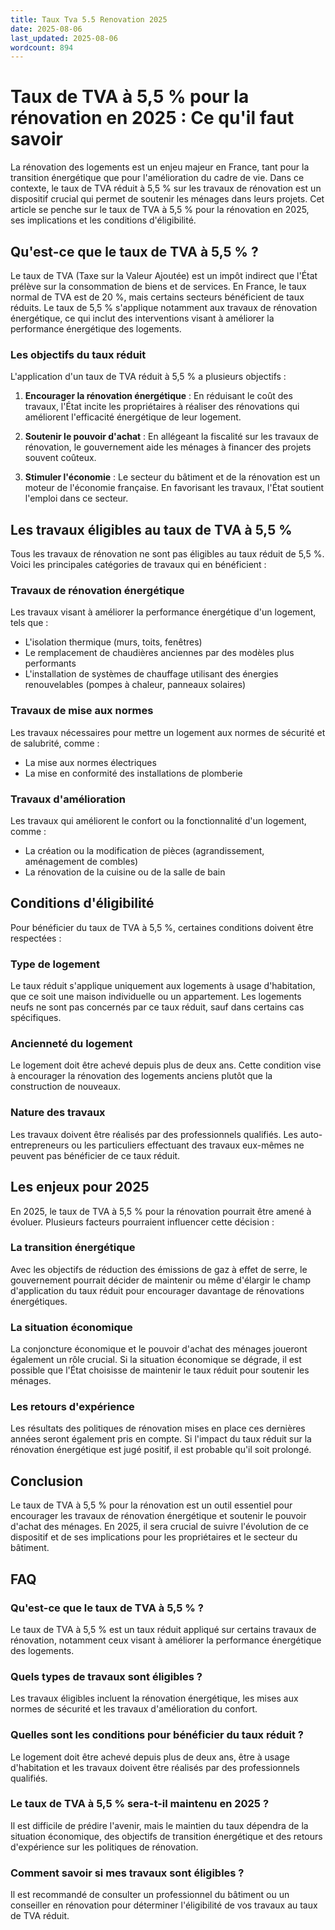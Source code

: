 ```yaml
---
title: Taux Tva 5.5 Renovation 2025
date: 2025-08-06
last_updated: 2025-08-06
wordcount: 894
---
```


# Taux de TVA à 5,5 % pour la rénovation en 2025 : Ce qu'il faut savoir

La rénovation des logements est un enjeu majeur en France, tant pour la transition énergétique que pour l'amélioration du cadre de vie. Dans ce contexte, le taux de TVA réduit à 5,5 % sur les travaux de rénovation est un dispositif crucial qui permet de soutenir les ménages dans leurs projets. Cet article se penche sur le taux de TVA à 5,5 % pour la rénovation en 2025, ses implications et les conditions d'éligibilité.

## Qu'est-ce que le taux de TVA à 5,5 % ?

Le taux de TVA (Taxe sur la Valeur Ajoutée) est un impôt indirect que l'État prélève sur la consommation de biens et de services. En France, le taux normal de TVA est de 20 %, mais certains secteurs bénéficient de taux réduits. Le taux de 5,5 % s'applique notamment aux travaux de rénovation énergétique, ce qui inclut des interventions visant à améliorer la performance énergétique des logements.

### Les objectifs du taux réduit

L'application d'un taux de TVA réduit à 5,5 % a plusieurs objectifs :

1. **Encourager la rénovation énergétique** : En réduisant le coût des travaux, l'État incite les propriétaires à réaliser des rénovations qui améliorent l'efficacité énergétique de leur logement.
  
2. **Soutenir le pouvoir d'achat** : En allégeant la fiscalité sur les travaux de rénovation, le gouvernement aide les ménages à financer des projets souvent coûteux.

3. **Stimuler l'économie** : Le secteur du bâtiment et de la rénovation est un moteur de l'économie française. En favorisant les travaux, l'État soutient l'emploi dans ce secteur.

## Les travaux éligibles au taux de TVA à 5,5 %

Tous les travaux de rénovation ne sont pas éligibles au taux réduit de 5,5 %. Voici les principales catégories de travaux qui en bénéficient :

### Travaux de rénovation énergétique

Les travaux visant à améliorer la performance énergétique d'un logement, tels que :

- L'isolation thermique (murs, toits, fenêtres)
- Le remplacement de chaudières anciennes par des modèles plus performants
- L'installation de systèmes de chauffage utilisant des énergies renouvelables (pompes à chaleur, panneaux solaires)

### Travaux de mise aux normes

Les travaux nécessaires pour mettre un logement aux normes de sécurité et de salubrité, comme :

- La mise aux normes électriques
- La mise en conformité des installations de plomberie

### Travaux d'amélioration

Les travaux qui améliorent le confort ou la fonctionnalité d'un logement, comme :

- La création ou la modification de pièces (agrandissement, aménagement de combles)
- La rénovation de la cuisine ou de la salle de bain

## Conditions d'éligibilité

Pour bénéficier du taux de TVA à 5,5 %, certaines conditions doivent être respectées :

### Type de logement

Le taux réduit s'applique uniquement aux logements à usage d'habitation, que ce soit une maison individuelle ou un appartement. Les logements neufs ne sont pas concernés par ce taux réduit, sauf dans certains cas spécifiques.

### Ancienneté du logement

Le logement doit être achevé depuis plus de deux ans. Cette condition vise à encourager la rénovation des logements anciens plutôt que la construction de nouveaux.

### Nature des travaux

Les travaux doivent être réalisés par des professionnels qualifiés. Les auto-entrepreneurs ou les particuliers effectuant des travaux eux-mêmes ne peuvent pas bénéficier de ce taux réduit.

## Les enjeux pour 2025

En 2025, le taux de TVA à 5,5 % pour la rénovation pourrait être amené à évoluer. Plusieurs facteurs pourraient influencer cette décision :

### La transition énergétique

Avec les objectifs de réduction des émissions de gaz à effet de serre, le gouvernement pourrait décider de maintenir ou même d'élargir le champ d'application du taux réduit pour encourager davantage de rénovations énergétiques.

### La situation économique

La conjoncture économique et le pouvoir d'achat des ménages joueront également un rôle crucial. Si la situation économique se dégrade, il est possible que l'État choisisse de maintenir le taux réduit pour soutenir les ménages.

### Les retours d'expérience

Les résultats des politiques de rénovation mises en place ces dernières années seront également pris en compte. Si l'impact du taux réduit sur la rénovation énergétique est jugé positif, il est probable qu'il soit prolongé.

## Conclusion

Le taux de TVA à 5,5 % pour la rénovation est un outil essentiel pour encourager les travaux de rénovation énergétique et soutenir le pouvoir d'achat des ménages. En 2025, il sera crucial de suivre l'évolution de ce dispositif et de ses implications pour les propriétaires et le secteur du bâtiment. 

## FAQ

### Qu'est-ce que le taux de TVA à 5,5 % ?

Le taux de TVA à 5,5 % est un taux réduit appliqué sur certains travaux de rénovation, notamment ceux visant à améliorer la performance énergétique des logements.

### Quels types de travaux sont éligibles ?

Les travaux éligibles incluent la rénovation énergétique, les mises aux normes de sécurité et les travaux d'amélioration du confort.

### Quelles sont les conditions pour bénéficier du taux réduit ?

Le logement doit être achevé depuis plus de deux ans, être à usage d'habitation et les travaux doivent être réalisés par des professionnels qualifiés.

### Le taux de TVA à 5,5 % sera-t-il maintenu en 2025 ?

Il est difficile de prédire l'avenir, mais le maintien du taux dépendra de la situation économique, des objectifs de transition énergétique et des retours d'expérience sur les politiques de rénovation.

### Comment savoir si mes travaux sont éligibles ?

Il est recommandé de consulter un professionnel du bâtiment ou un conseiller en rénovation pour déterminer l'éligibilité de vos travaux au taux de TVA réduit.